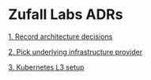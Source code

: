 # Zufall Labs ADRs

[1. Record architecture decisions](./0001-record-architecture-decisions.md)

[2. Pick underlying infrastructure provider](./0002-pick-underlying-infrastructure-provider.md)

[3. Kubernetes L3 setup](./0003-kubernetes-l3-setup.md)